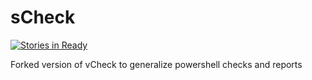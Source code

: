 sCheck
======

[![Stories in Ready](https://badge.waffle.io/jamessantiago/sCheck.png?label=ready)](http://waffle.io/jamessantiago/sCheck)

Forked version of vCheck to generalize powershell checks and reports
